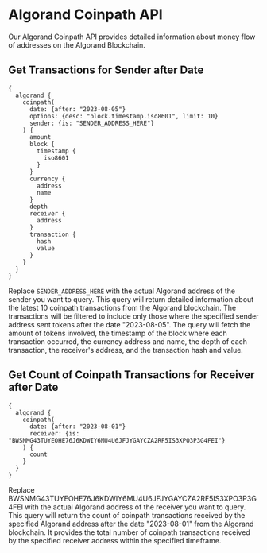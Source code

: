 # Algorand Coinpath API

Our Algorand Coinpath API provides detailed information about money flow of addresses on the Algorand Blockchain.

## Get Transactions for Sender after Date

```
{
  algorand {
    coinpath(
      date: {after: "2023-08-05"}
      options: {desc: "block.timestamp.iso8601", limit: 10}
      sender: {is: "SENDER_ADDRESS_HERE"}
    ) {
      amount
      block {
        timestamp {
          iso8601
        }
      }
      currency {
        address
        name
      }
      depth
      receiver {
        address
      }
      transaction {
        hash
        value
      }
    }
  }
}
```

Replace `SENDER_ADDRESS_HERE` with the actual Algorand address of the sender you want to query. This query will return detailed information about the latest 10 coinpath transactions from the Algorand blockchain. The transactions will be filtered to include only those where the specified sender address sent tokens after the date "2023-08-05". The query will fetch the amount of tokens involved, the timestamp of the block where each transaction occurred, the currency address and name, the depth of each transaction, the receiver's address, and the transaction hash and value.

## Get Count of Coinpath Transactions for Receiver after Date

```
{
  algorand {
    coinpath(
      date: {after: "2023-08-01"}
      receiver: {is: "BWSNMG43TUYEOHE76J6KDWIY6MU4U6JFJYGAYCZA2RF5IS3XPO3P3G4FEI"}
    ) {
      count
    }
  }
}
```

Replace BWSNMG43TUYEOHE76J6KDWIY6MU4U6JFJYGAYCZA2RF5IS3XPO3P3G4FEI with the actual Algorand address of the receiver you want to query. This query will return the count of coinpath transactions received by the specified Algorand address after the date "2023-08-01" from the Algorand blockchain. It provides the total number of coinpath transactions received by the specified receiver address within the specified timeframe.
